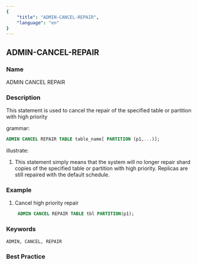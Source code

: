 ```yaml
---
{
    "title": "ADMIN-CANCEL-REPAIR",
    "language": "en"
}
---
```


## ADMIN-CANCEL-REPAIR

### Name

ADMIN CANCEL REPAIR

### Description

This statement is used to cancel the repair of the specified table or partition with high priority

grammar:

```sql
ADMIN CANCEL REPAIR TABLE table_name[ PARTITION (p1,...)];
```

illustrate:

1. This statement simply means that the system will no longer repair shard copies of the specified table or partition with high priority. Replicas are still repaired with the default schedule.

### Example

  1. Cancel high priority repair

     ```sql
      ADMIN CANCEL REPAIR TABLE tbl PARTITION(p1);
     ```

### Keywords

    ADMIN, CANCEL, REPAIR

### Best Practice

